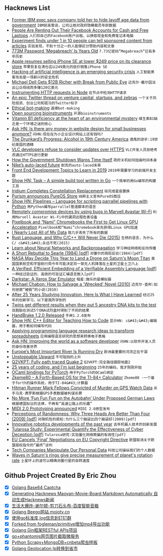 ## Hacknews List


- [Former IBM exec says company told her to hide layoff age data from government](https://www.theregister.co.uk/2019/01/18/ibm_government_lying_claims/)  `IBM前高管说，公司让她对政府隐瞒裁员年龄数据`
- [People Are Renting Out Their Facebook Accounts for Cash and Free Laptops](https://www.buzzfeednews.com/article/craigsilverman/facebook-account-rental-ad-laundering-scam)  `人们将自己的Facebook账户出租，以换取现金和免费笔记本电脑`
- [Experiment finds under 1 in 10 people can tell sponsored content from articles](https://www.bu.edu/research/articles/native-advertising-in-fake-news-era/)  `实验发现，不到十分之一的人能够区分赞助内容和文章`
- [773M Password ‘Megabreach’ Is Years Old](https://krebsonsecurity.com/2019/01/773m-password-megabreach-is-years-old/)  `7.73亿密码“Megabreach”已有多年历史`
- [Apple resumes selling iPhone SE at lower $249 price on its clearance store](https://www.apple.com/shop/product/MP7X2LL/A/iphone-se-128gb-space-gray-unlocked)  `苹果恢复在清仓店以249美元的低价销售iPhone SE`
- [Hacking of artificial intelligence is an emerging security crisis](https://www.wired.co.uk/article/artificial-intelligence-hacking-machine-learning-adversarial)  `人工智能黑客攻击是一场新兴的安全危机`
- [Michael Dell Gets $12B Richer with Break from Public Eye](https://www.bloomberg.com/news/articles/2019-01-11/michael-dell-gets-12-billion-richer-with-break-from-public-eye)  `迈克尔·戴尔因淡出公众视线而多赚120亿美元`
- [Instrumenting HTTP requests in Node](https://medium.com/@tlivings/instrumenting-http-requests-in-node-5bf48c10f1c0)  `在节点中检测HTTP请求`
- [An epic Twitter thread on venture capital, startups, and zebras](https://siliconflorist.com/2019/01/14/an-epic-twitter-thread-on-venture-capital-startups-and-zebras/)  `一个关于风险投资、创业公司和斑马的Twitter帖子`
- [Ethical bot-making](http://mewo2.com/notes/bot-ethics/)  `道德bot-making`
- [Open sourcing bioinstruments](https://liorpachter.wordpress.com/2019/01/18/open-sourcing-bioinstruments/)  `开源bioinstruments`
- [Vitamin B1 deficiency at the heart of an environmental mystery](https://www.pnas.org/content/115/42/10532)  `维生素B1缺乏是一个环境之谜的核心`
- [Ask HN: Is there any money in website design for small businesses anymore?](item?id=18945658)  `问HN:现在在为小企业设计网站上还有钱吗?`
- [The Drunkard’s Progress: Alcohol in 19th Century America](https://medium.com/bunk/the-drunkards-progress-83ce12f3889c)  `酒鬼的进步:19世纪美国的酒精`
- [VLC developers refuse to consider updates over HTTPS](https://trac.videolan.org/vlc/ticket/21737)  `VLC开发人员拒绝考虑通过HTTPS进行更新`
- [How the Government Shutdown Warps Time Itself](https://typesandtimes.net/2019/01/shutdown-warps-time)  `政府关机如何扭曲时间本身`
- [Nike’s auto-laced future](https://techcrunch.com/2019/01/17/nikes-auto-laced-future/)  `耐克的auto-laced未来`
- [Front End Development Topics to Learn in 2019](https://zendev.com/2019/01/15/frontend-development-topics-to-learn-in-2019.html)  `2019年需要学习的前端开发主题`
- [Show HN: Task – A simple build tool written in Go](https://taskfile.org/)  `一个简单的用Go编写的构建工具`
- [Iridium Completes Constellation Replacement](https://www.flyingmag.com/iridium-completes-constellation-replacement?cmpid=ene20190117&amp;utm_source=internal&amp;utm_medium=email&amp;cid=46955&amp;mid=405018335)  `铱完成星座置换`
- [Purism announces PureOS Store](https://puri.sm/posts/purism-announces-pureos-store/)  `纯粹主义宣布PureOS商店`
- [Show HN: Pipelines – Language for scripting parrallel pipelines with Python](https://github.com/calebwin/pipelines)  `用Python编写parrallel管道脚本的语言`
- [Remotely compromise devices by using bugs in Marvell Avastar Wi-Fi](https://embedi.org/blog/remotely-compromise-devices-by-using-bugs-in-marvell-avastar-wi-fi-from-zero-knowledge-to-zero-click-rce/)  `利用Marvell Avastar Wi-Fi中的漏洞远程危害设备`
- [Pixelbook and “Nami” Chromebooks the First to Get Linux GPU Acceleration](https://www.aboutchromebooks.com/news/pixelbook-and-nami-chromebooks-the-first-to-get-linux-gpu-acceleration-in-project-crostini/)  `Pixelbook和“Nami”chromebook率先获得Linux GPU加速`
- [I Nearly Lost All of My Data](https://kevq.uk/i-nearly-lost-all-of-my-data/)  `我几乎丢失了所有的数据`
- [Rust Language, and Why C/C&#43;&#43; Will Never Die (2015)](https://www.viva64.com/en/b/0324/)  `生锈的语言，为什么C/ c&#43;&#43;永远不死(2015)`
- [Learn about Neural Networks and Backpropagation](https://towardsdatascience.com/everything-you-need-to-know-about-neural-networks-and-backpropagation-machine-learning-made-easy-e5285bc2be3a)  `学习神经网络和反向传播`
- [A Short Rebuttal to Searle (1984) [pdf]](http://ai.stanford.edu/~nilsson/OnlinePubs-Nils/General%20Essays/OtherEssays-Nils/searle.pdf)  `对塞尔的简短反驳(1984)[pdf]`
- [NASA May Decide This Year to Land a Drone on Saturn&#39;s Moon Titan](https://www.space.com/43010-dragonfly-mission-would-put-a-drone-on-titan.html)  `美国国家航空和宇宙航行局今年可能决定将一架无人机降落在土星的卫星土卫六上`
- [A Verified, Efficient Embedding of a Verifiable Assembly Language [pdf]](https://www.microsoft.com/en-us/research/uploads/prod/2018/12/popl19-vale.pdf)  `一种经过验证的、高效的可验证汇编语言嵌入[pdf]`
- [Darkstar: A Xerox Star Emulator](https://engblg.livingcomputers.org/index.php/2019/01/19/introducing-darkstar-a-xerox-star-emulator/)  `暗星:施乐的星模拟器`
- [Michael Chabon: How to Salvage a &#39;Wrecked&#39; Novel (2010)](https://www.theatlantic.com/entertainment/archive/2010/12/michael-chabon-how-to-salvage-a-wrecked-novel/68665/)  `迈克尔·查邦:如何拯救“被毁”的小说(2010)`
- [After 25 Years Studying Innovation, Here Is What I Have Learned](https://www.linkedin.com/pulse/after-40-years-studying-innovation-here-what-i-have-christensen/)  `经过25年的创新学习，以下是我所学到的`
- [Twins get different results when they put 5 ancestry DNA kits to the test](https://www.cbc.ca/news/technology/dna-ancestry-kits-twins-marketplace-1.4980976)  `双胞胎在测试5个DNA试剂盒时得到了不同的结果`
- [HandBrake 1.2.0 Released](https://handbrake.fr/news.php?article=42)  `手闸1.2.0发布`
- [Show HN: C&#43;&#43; Editor for Teaching How to Code](http://emun.ro/workspace)  `显示HN: c&#43;&#43;编辑器，用于教如何编写代码`
- [Applying programming language research ideas to transform spreadsheets](https://www.microsoft.com/en-us/research/blog/influencing-mainstream-software-applying-programming-language-research-ideas-to-transform-spreadsheets/?OCID=msr_blog_PLspreadsheets_popl_highlights)  `应用编程语言研究的思想来转换电子表格`
- [Ask HN: Improving the world as a software developer](item?id=18948427)  `问HN:以软件开发人员的身份改善世界`
- [Europe’s Most Important River Is Running Dry](https://www.bloomberg.com/news/articles/2019-01-18/europe-s-most-important-river-is-running-dry)  `欧洲最重要的河流正在干涸`
- [Unstoppable Upward](https://www.lrb.co.uk/v41/n02/james-wolcott/the-unstoppable-upward)  `不可阻挡的上升`
- [Q2VKPT: Fully path traced Quake 2](http://brechpunkt.de/q2vkpt)  `Q2VKPT:完全路径跟踪地震2`
- [25 years of coding, and I&#39;m just beginning](https://dev.to/dechamp/25-years-of-coding-and-im-just-beginning-442n)  `25年的编码，我才刚刚开始`
- [OCaml bindings for PyTorch](https://github.com/LaurentMazare/ocaml-torch)  `用于PyTorch的OCaml绑定`
- [Zkeme80 – A Forth-Based OS for the TI-84&#43; Calculator](https://github.com/siraben/zkeme80)  `Zkeme80 -一个基于forth的操作系统，用于TI-84&#43;计算器`
- [Hitman Runner Mark Fellows Convicted of Murder on GPS Watch Data](https://www.runnersworld.com/uk/news/a25945315/mark-fellows-runner-hitman-murder/)  `杀手马克·费罗斯根据GPS手表数据被判谋杀罪`
- [No More ‘Fun Fun Fun on the Autobahn’ Under Proposed German Laws](https://www.bloomberg.com/news/articles/2019-01-19/no-more-fun-fun-fun-on-the-autobahn-under-proposed-german-laws)  `根据德国拟议的法律，不再有“高速公路上的乐趣”`
- [MIDI 2.0 Prototyping announced](https://www.midi.org/articles-old/the-midi-manufacturers-association-mma-and-the-association-of-music-electronics-industry-amei-announce-midi-2-0tm-prototyping)  `MIDI 2.0原型发布`
- [Perceptions of Randomness: Why Three Heads Are Better Than Four (2009) [pdf]](http://psych.cf.ac.uk/home2/hahn/Psychological_Review_2009_Hahn.pdf)  `对随机性的感知:为什么三个脑袋比四个脑袋好(2009)[pdf]`
- [Innovative robotics developments of the past year](https://techxplore.com/news/2019-01-ten-robotics-year.html)  `去年机器人技术的创新发展`
- [Tularosa Study: Experimental Quantify the Effectiveness of Cyber Deception [pdf]](https://scholarspace.manoa.hawaii.edu/bitstream/10125/60164/0724.pdf)  `Tularosa研究:实验量化网络欺骗的有效性[pdf]`
- [EU Cancels &#39;Final&#39; Negotiations on EU Copyright Directive](https://www.techdirt.com/articles/20190118/11062441423/eu-cancels-final-negotiations-eu-copyright-directive-as-it-becomes-clear-there-isnt-enough-support.shtml)  `欧盟取消关于欧盟版权指令的“最终”谈判`
- [Tech Companies Manipulate Our Personal Data](https://www.nytimes.com/2019/01/18/books/review/shoshana-zuboff-age-of-surveillance-capitalism.html)  `科技公司操纵我们的个人数据`
- [Waves in Saturn&#39;s rings give precise measurement of planet&#39;s rotation rate](https://phys.org/news/2019-01-saturn-precise-planet-rotation.html)  `土星环上的波可以精确测量行星的自转速度`

## Github Project Created By Eric Zhou

- [x] [Golang Base64 Captcha](https://github.com/mojocn/base64Captcha)
- [x] [Generating Hacknews Maoyan-Movie-Board Markdown Automatically 自动生成Hacknews新闻](https://github.com/dejavuzhou/md-genie)
- [x] [生活大爆炸-谢尔顿-剪刀石头布-百度智能音箱](https://github.com/mojocn/dueros-bang-game)
- [x] [Golang Beego网站 mojotv.cn](https://github.com/mojocn/www.mojotv.cn)
- [x] [使用go标准库,log信息到钉钉群](https://github.com/mojocn/dooger)
- [x] [Forked from fogleman/primitive增加mp4导出功能](https://github.com/mojocn/primitive)
- [x] [Golang Gin框架RESTful APIs项目](https://github.com/JJJJJJJerk/ezier-golang-web-api-framework)
- [x] [go+phantomjs网页图片截取微服务](https://github.com/mojocn/screen_shot)
- [x] [Python Scrapy+MongoDB+cnbeta爬虫样板](https://github.com/mojocn/scrapy_mongodb_boilerplate_cnbeta)
- [x] [Golang Geolocation Ip转换到省市](https://github.com/mojocn/ip2location)